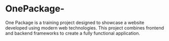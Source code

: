 # OnePackage-
One Package is a training project designed to showcase a website developed using modern web technologies. This project combines frontend and backend frameworks to create a fully functional application.
